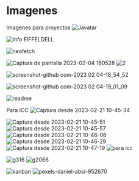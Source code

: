 # Imagenes
 Imagenes  para proyectos
![Javatar](https://user-images.githubusercontent.com/79823316/199960376-f210314b-b4e8-4873-9007-86fdd9d209e5.png)

![Info EIFFELDELL](https://user-images.githubusercontent.com/79823316/199964045-9828c4b1-75e5-478f-a89c-74ef0ceaafdd.png)

![neofetch](https://user-images.githubusercontent.com/79823316/199967044-9014d00a-d458-40c3-8ba7-89e7b03a607b.png)

![Captura de pantalla 2023-02-04 160528](https://user-images.githubusercontent.com/79823316/216794935-9d0f63b1-8684-428a-8cfc-045187515abc.png)
![2](https://user-images.githubusercontent.com/79823316/216795631-46d44f15-e1f1-43db-acb5-44bc333d4951.png)

![screenshot-github com-2023 02 04-18_54_52](https://user-images.githubusercontent.com/79823316/216796044-2893c0c7-63d7-402a-bdcd-0d1f9c199a59.png)

![screenshot-github com-2023 02 04-19_01_09](https://user-images.githubusercontent.com/79823316/216796218-1cc79570-298d-4767-b43d-ca202c6f3acf.png)

![readme](https://user-images.githubusercontent.com/79823316/220245622-4cd1cc0b-521c-4252-8e39-1d2b0d9c2389.png)

Para ICC
![Captura desde 2023-02-21 10-45-34](https://user-images.githubusercontent.com/79823316/220413991-2f28d9a4-2c89-48b6-b11a-f843c7becce7.png)

![Captura desde 2023-02-21 10-45-51](https://user-images.githubusercontent.com/79823316/220414107-bfd066e2-331f-4d94-85cb-9df1f3b49c1b.png)
![Captura desde 2023-02-21 10-45-57](https://user-images.githubusercontent.com/79823316/220414226-97e2cdf3-7ff5-4100-970c-3e88772cfc92.png)
![Captura desde 2023-02-21 10-46-06](https://user-images.githubusercontent.com/79823316/220414365-4442b7bf-6b4b-4aa9-9be8-77d55ab1d576.png)
![Captura desde 2023-02-21 10-46-29](https://user-images.githubusercontent.com/79823316/220414591-b0024a4b-d174-45d0-92ed-b120020f6873.png)
![Captura desde 2023-02-21 10-47-19](https://user-images.githubusercontent.com/79823316/220414847-91091515-0f55-4edc-8937-6e0b8e8fece8.png)
![para icc](https://user-images.githubusercontent.com/79823316/220416533-cd27c5c0-ac45-4fbf-a534-e0f8104c31d4.png)

![g316](https://user-images.githubusercontent.com/79823316/220524234-d6faf120-0654-426d-bd69-6f7c3e8c74f6.png)
![g2066](https://user-images.githubusercontent.com/79823316/220525076-34f1e2c8-7f4f-4091-9b28-d1ff16c9ea93.png)

![kanban](https://user-images.githubusercontent.com/79823316/221398072-2f6160da-f1b3-40b2-8dbe-e4a5ea9fc1b1.png)
![pexels-daniel-absi-952670](https://user-images.githubusercontent.com/79823316/222338264-d7a14f7d-bbed-4959-86d0-5c099824332d.jpg)

